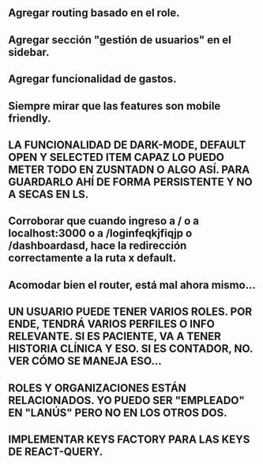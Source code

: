 ## Agregar routing basado en el role.
## Agregar sección "gestión de usuarios" en el sidebar.
## Agregar funcionalidad de gastos.
## Siempre mirar que las features son mobile friendly.
## LA FUNCIONALIDAD DE DARK-MODE, DEFAULT OPEN Y SELECTED ITEM CAPAZ LO PUEDO METER TODO EN ZUSNTADN O ALGO ASÍ. PARA GUARDARLO AHÍ DE FORMA PERSISTENTE Y NO A SECAS EN LS.
## Corroborar que cuando ingreso a / o a localhost:3000 o a /loginfeqkjfiqjp o /dashboardasd, hace la redirección correctamente a la ruta x default.
## Acomodar bien el router, está mal ahora mismo...

## UN USUARIO PUEDE TENER VARIOS ROLES. POR ENDE, TENDRÁ VARIOS PERFILES O INFO RELEVANTE. SI ES PACIENTE, VA A TENER HISTORIA CLÍNICA Y ESO. SI ES CONTADOR, NO. VER CÓMO SE MANEJA ESO...

## ROLES Y ORGANIZACIONES ESTÁN RELACIONADOS. YO PUEDO SER "EMPLEADO" EN "LANÚS" PERO NO EN LOS OTROS DOS.

## IMPLEMENTAR KEYS FACTORY PARA LAS KEYS DE REACT-QUERY.